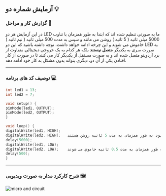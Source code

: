 ## آزمایش شماره دو 💡

### گزارش کار و مراحل 📝

در این آزمایش هر دو LED ما به صورتی تنظیم شده اند که ابتدا به طور همزمان با تناوب 5000 میلی ثانیه ( 5 ثانیه ) روشن می مانند و سپس به مدت 500 میلی ثانیه ( نیم ثانیه ) خاموش می شوند و این چرخه ادامه خواهد داشت. توجه داشته باشید که این دو LED به صورت سری به یکدیگر <b>متصل نیستند</b> بلکه هر کدام به یک خروجی دیجیتالی متفاوت از برد آردوینو متصل شده اند و به صورت مستقل از یکدیگر کار می کنند تا در صورت از کار افتادن یکی از آن دو، دیگری بتواند بدون مشکل به کار خود ادامه دهد.

---

### توصیف کد های برنامه 💻

```cpp
int led1 = 13;
int led2 = 7;

void setup() {
pinMode(led1, OUTPUT);
pinMode(led2, OUTPUT);
}

void loop() {
digitalWrite(led1, HIGH);   
digitalWrite(led2, HIGH);   هر دو دیود به طور همزمان به مدت 5 ثانیه روشن هستند
delay(5000);
digitalWrite(led1, LOW);
digitalWrite(led2, LOW);    هر دو دیود به طور همزمان به مدت 0.5 ثانیه خاموش می شوند
delay(500);
}
```

---

### شرح کارکرد مدار به صورت ویدیویی 🖼️

![micro and circuit](/media/microprocessor_3.gif)
